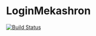 # LoginMekashron
[![Build Status](https://travis-ci.org/lMysticl/LoginMekashron.svg?branch=master)](https://travis-ci.org/lMysticl/LoginMekashron)
